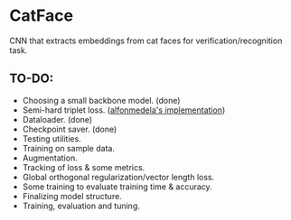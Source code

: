 # CatFace
CNN that extracts embeddings from cat faces for verification/recognition task.
## TO-DO:
- Choosing a small backbone model. (done)
- Semi-hard triplet loss. ([alfonmedela's implementation](https://github.com/alfonmedela/triplet-loss-pytorch))
- Dataloader. (done)
- Checkpoint saver. (done)
- Testing utilities.
- Training on sample data.
- Augmentation.
- Tracking of loss & some metrics.
- Global orthogonal regularization/vector length loss.
- Some training to evaluate training time & accuracy.
- Finalizing model structure.
- Training, evaluation and tuning.